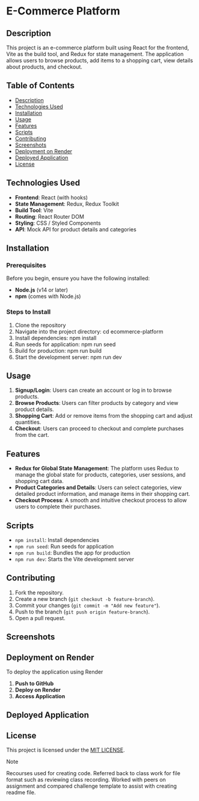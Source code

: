 # E-Commerce Platform

## Description

This project is an e-commerce platform built using React for the frontend, Vite as the build tool, and Redux for state management. The application allows users to browse products, add items to a shopping cart, view details about products, and checkout.

## Table of Contents

- [Description](#description)
- [Technologies Used](#technologies-used)
- [Installation](#installation)
- [Usage](#usage)
- [Features](#features)
- [Scripts](#scripts)
- [Contributing](#contributing)
- [Screenshots](#screenshots)
- [Deployment on Render](#deployment-on-render)
- [Deployed Application](#deployed-application)
- [License](#license)

## Technologies Used

- **Frontend**: React (with hooks)
- **State Management**: Redux, Redux Toolkit
- **Build Tool**: Vite
- **Routing**: React Router DOM
- **Styling**: CSS / Styled Components
- **API**: Mock API for product details and categories

## Installation

### Prerequisites
Before you begin, ensure you have the following installed:
- **Node.js** (v14 or later)
- **npm** (comes with Node.js)

### Steps to Install

1. Clone the repository
2. Navigate into the project directory: cd ecommerce-platform
3. Install dependencies: npm install
4. Run seeds for application: npm run seed
5. Build for production: npm run build
6. Start the development server: npm run dev

## Usage

1. **Signup/Login**: Users can create an account or log in to browse products.
2. **Browse Products**: Users can filter products by category and view product details.
3. **Shopping Cart**: Add or remove items from the shopping cart and adjust quantities.
4. **Checkout**: Users can proceed to checkout and complete purchases from the cart.

## Features

- **Redux for Global State Management**: The platform uses Redux to manage the global state for products, categories, user sessions, and shopping cart data.
- **Product Categories and Details**: Users can select categories, view detailed product information, and manage items in their shopping cart.
- **Checkout Process**: A smooth and intuitive checkout process to allow users to complete their purchases.

## Scripts
- `npm install`: Install dependencies 
- `npm run seed`: Run seeds for application
- `npm run build`: Bundles the app for production
- `npm run dev`: Starts the Vite development server

## Contributing

1. Fork the repository.
2. Create a new branch (`git checkout -b feature-branch`).
3. Commit your changes (`git commit -m "Add new feature"`).
4. Push to the branch (`git push origin feature-branch`).
5. Open a pull request.

## Screenshots

## Deployment on Render

To deploy the application using Render

1. **Push to GitHub**
2. **Deploy on Render**
3. **Access Application**

## Deployed Application

## License

This project is licensed under the [MIT LICENSE](LICENSE).

> [!NOTE]  
> Recourses used for creating code. Referred back to class work for file format such as reviewing class recording. Worked with peers on assignment and compared challenge template to assist with creating readme file.


